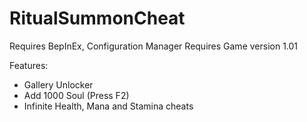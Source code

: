 # RitualSummonCheat

Requires BepInEx, Configuration Manager
Requires Game version 1.01

Features:
* Gallery Unlocker
* Add 1000 Soul (Press F2)
* Infinite Health, Mana and Stamina cheats
